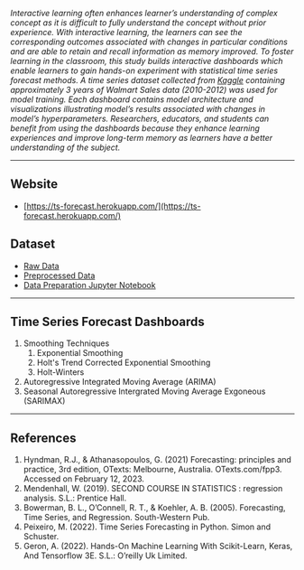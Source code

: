 _Interactive learning often enhances learner’s understanding of complex concept as it is difficult to fully understand the concept without prior experience. With interactive learning, the learners can see the corresponding outcomes associated with changes in particular conditions and are able to retain and recall information as memory improved. To foster learning in the classroom, this study builds interactive dashboards which enable learners to gain hands-on experiment with statistical time series forecast methods. A time series dataset collected from [Kaggle](https://www.kaggle.com/c/walmart-recruiting-store-sales-forecasting/data) containing approximately 3 years of Walmart Sales data (2010-2012) was used for model training. Each dashboard contains model architecture and visualizations illustrating model’s results associated with changes in model’s hyperparameters. Researchers, educators, and students can benefit from using the dashboards because they enhance learning experiences and improve long-term memory as learners have a better understanding of the subject._

<hr />

## Website

- [https://ts-forecast.herokuapp.com/](https://ts-forecast.herokuapp.com/)

## Dataset

- [Raw Data](https://github.com/nphan20181/time_series_forecast/blob/main/data/walmart_sales.zip)
- [Preprocessed Data](https://github.com/nphan20181/time_series_forecast/blob/main/data/ts_dataset.csv)
- [Data Preparation Jupyter Notebook](https://github.com/nphan20181/time_series_forecast/blob/main/prepare_ts_data.ipynb)

<hr />

## Time Series Forecast Dashboards

1. Smoothing Techniques
   1. Exponential Smoothing
   1. Holt's Trend Corrected Exponential Smoothing
   1. Holt-Winters
1. Autoregressive Integrated Moving Average (ARIMA)
1. Seasonal Autoregressive Intergrated Moving Average Exgoneous (SARIMAX)

<hr />

## References

1. Hyndman, R.J., & Athanasopoulos, G. (2021) Forecasting: principles and practice, 3rd edition, OTexts: Melbourne, Australia. OTexts.com/fpp3. Accessed on February 12, 2023.
1. Mendenhall, W. (2019). SECOND COURSE IN STATISTICS : regression analysis. S.L.: Prentice Hall.
1. Bowerman, B. L., O’Connell, R. T., & Koehler, A. B. (2005). Forecasting, Time Series, and Regression. South-Western Pub.
1. Peixeiro, M. (2022). Time Series Forecasting in Python. Simon and Schuster.
1. Geron, A. (2022). Hands-On Machine Learning With Scikit-Learn, Keras, And Tensorflow 3E. S.L.: O’reilly Uk Limited.

‌
